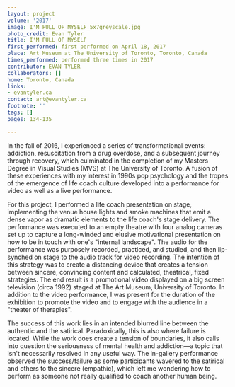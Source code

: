 ```yaml
---
layout: project
volume: '2017'
image: I'M_FULL_OF_MYSELF_5x7greyscale.jpg
photo_credit: Evan Tyler
title: I'M FULL OF MYSELF
first_performed: first performed on April 18, 2017
place: Art Museum at The University of Toronto, Toronto, Canada
times_performed: performed three times in 2017
contributor: EVAN TYLER
collaborators: []
home: Toronto, Canada
links:
- evantyler.ca
contact: art@evantyler.ca
footnote: ''
tags: []
pages: 134-135

---
```


In the fall of 2016, I experienced a series of transformational events: addiction, resuscitation from a drug overdose, and a subsequent journey through recovery, which culminated in the completion of my Masters Degree in Visual Studies (MVS) at The University of Toronto. A fusion of these experiences with my interest in 1990s pop psychology and the tropes of the emergence of life coach culture developed into a performance for video as well as a live performance.

For this project, I performed a life coach presentation on stage, implementing the venue house lights and smoke machines that emit a dense vapor as dramatic elements to the life coach's stage delivery. The performance was executed to an empty theatre with four analog cameras set up to capture a long-winded and elusive motivational presentation on how to be in touch with one's "internal landscape". The audio for the performance was purposely recorded, practiced, and studied, and then lip-synched on stage to the audio track for video recording. The intention of this strategy was to create a distancing device that creates a tension between sincere, convincing content and calculated, theatrical, fixed strategies. The end result is a promotional video displayed on a big screen television (circa 1992) staged at The Art Museum, University of Toronto. In addition to the video performance, I was present for the duration of the exhibition to promote the video and to engage with the audience in a "theater of therapies".

The success of this work lies in an intended blurred line between the authentic and the satirical. Paradoxically, this is also where failure is located. While the work does create a tension of boundaries, it also calls into question the seriousness of mental health and addiction—a topic that isn't necessarily resolved in any useful way. The in-gallery performance observed the success/failure as some participants wavered to the satirical and others to the sincere (empathic), which left me wondering how to perform as someone not really qualified to coach another human being.

